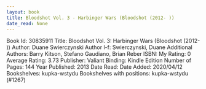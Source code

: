 ```yaml
---
layout: book
title: Bloodshot Vol. 3 - Harbinger Wars (Bloodshot (2012- ))
date_read: None
---
```


Book Id: 30835911
Title: Bloodshot Vol. 3: Harbinger Wars (Bloodshot (2012- ))
Author: Duane Swierczynski
Author l-f: Swierczynski, Duane
Additional Authors: Barry Kitson, Stefano Gaudiano, Brian Reber
ISBN: 
My Rating: 0
Average Rating: 3.73
Publisher: Valiant
Binding: Kindle Edition
Number of Pages: 144
Year Published: 2013
Date Read: 
Date Added: 2020/04/12
Bookshelves: kupka-wstydu
Bookshelves with positions: kupka-wstydu (#1267)

